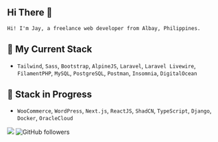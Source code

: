 ## **Hi There** 👋

`Hi! I'm Jay, a freelance web developer from Albay, Philippines.`

## 🧰 My Current Stack
- `Tailwind`, `Sass`, `Bootstrap`, `AlpineJS`, `Laravel`, `Laravel Livewire`, `FilamentPHP`, `MySQL`, `PostgreSQL`, `Postman`, `Insomnia`, `DigitalOcean`

## 🚀 Stack in Progress
- `WooCommerce`, `WordPress`, `Next.js`, `ReactJS`, `ShadCN`, `TypeScript`, `Django`, `Docker`, `OracleCloud`

![](https://komarev.com/ghpvc/?username=JayDoesPHP&style=flat-square&color=22d4b5&label=Visits) 
![GitHub followers](https://img.shields.io/github/followers/jaydoesphp)
